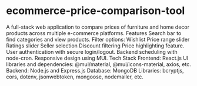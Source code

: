 # ecommerce-price-comparison-tool
A full-stack web application to compare prices of furniture and home decor products across multiple e-commerce platforms.
Features
Search bar to find categories and view products.
Filter options:
Wishlist
Price range slider
Ratings slider
Seller selection
Discount filtering
Price highlighting feature.
User authentication with secure login/logout.
Backend scheduling with node-cron.
Responsive design using MUI.
Tech Stack
Frontend:
React.js
UI libraries and dependencies:
@mui/material, @mui/icons-material, axios, etc.
Backend:
Node.js and Express.js
Database: MongoDB
Libraries: bcryptjs, cors, dotenv, jsonwebtoken, mongoose, nodemailer, etc.
